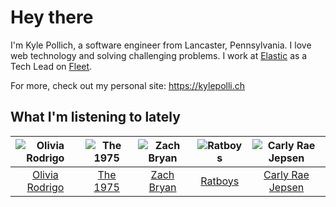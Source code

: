 # Hey there


I'm Kyle Pollich, a software engineer from Lancaster, Pennsylvania. I love web technology and solving challenging problems.
I work at [Elastic](https://www.elastic.co/) as a Tech Lead on [Fleet](https://www.elastic.co/guide/en/fleet/current/fleet-overview.html).

For more, check out my personal site: https://kylepolli.ch

## What I'm listening to lately

<!-- begin artists -->
  |![Olivia Rodrigo](https://i.scdn.co/image/ab6761610000f178e03a98785f3658f0b6461ec4)|![The 1975](https://i.scdn.co/image/ab6761610000f17889348336354096fd4e36ca73)|![Zach Bryan](https://i.scdn.co/image/ab6761610000f1784fd54df35bfcfa0fc9fc2da7)|![Ratboys](https://i.scdn.co/image/ab6761610000f17804eddff1ed28df0065c09448)|![Carly Rae Jepsen](https://i.scdn.co/image/ab6761610000f1788272bf414106646e0e4a89f3)|
  |:---:|:---:|:---:|:---:|:---:|
  |[Olivia Rodrigo](https://open.spotify.com/artist/1McMsnEElThX1knmY4oliG)|[The 1975](https://open.spotify.com/artist/3mIj9lX2MWuHmhNCA7LSCW)|[Zach Bryan](https://open.spotify.com/artist/40ZNYROS4zLfyyBSs2PGe2)|[Ratboys](https://open.spotify.com/artist/1SoBNpuC0N4nvaQFENS0qf)|[Carly Rae Jepsen](https://open.spotify.com/artist/6sFIWsNpZYqfjUpaCgueju)|
<!-- end artists -->

